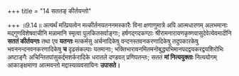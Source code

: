 +++
title = "14 सततङ् कीर्तयन्तो"

+++
॥9.14॥ अत्यर्थं मत्प्रियत्वेन मत्कीर्तनयतननमस्कारैः विना क्षणाणुमात्रे
अपि आत्मधारणम् अलभमानाः मद्गुणविशेषवाचीनि मन्नामानि स्मृत्वा
पुलकितसर्वाङ्गाः; हर्षगद्गदकण्ठाः श्रीरामनारायणकृष्णवासुदेवेत्येवमादीनि
**सततं कीर्तयन्तः** तथा एव **यतन्तः** मत्कर्मसु अर्चनादिकेषु
वन्दनस्तवनकरणादिकेषु तदुपकारकेषु भवननन्दनवनकरणादिकेषु **च** दृढसंकल्पाः
यतमानाः; भक्तिभारावनमितमनोबुद्ध्यभिमानपदद्वयकरद्वयशिरोभिः अष्टाङ्गैः
अचिन्तितपांसुकर्द्दमशर्करादिके धरातले दण्डवत् प्रणिपतन्तः; सततं **मां
नित्ययुक्ताः** नित्ययोगम् आकाङ्क्षमाणा आत्मवन्तो मद्दास्यव्यवसायिनः
**उपासते।**
